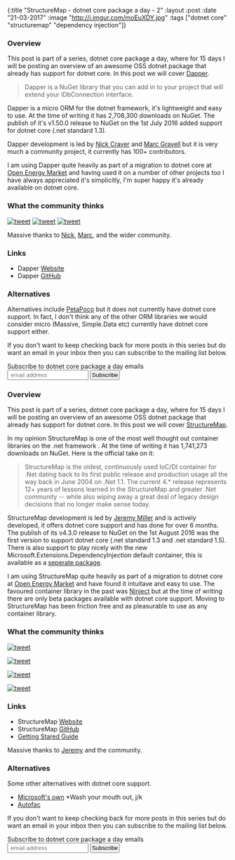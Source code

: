 {:title  "StructureMap - dotnet core package a day - 2"
 :layout :post
 :date   "21-03-2017"
 :image  "http://i.imgur.com/moEuXDY.jpg"
 :tags   ["dotnet core" "structuremap" "dependency injection"]}
### Overview

This post is part of a series, dotnet core package a day, where for 15 days I will be posting an overview of an awesome OSS dotnet package that already has support for dotnet core. In this post we will cover [Dapper](https://github.com/StackExchange/Dapper).

> Dapper is a NuGet library that you can add in to your project that will extend your IDbConnection interface.

Dapper is a micro ORM for the dotnet framework, it's lightweight and easy to use. At the time of writing it has 2,708,300 downloads on NuGet. The publish of it's v1.50.0 release to NuGet on the 1st July 2016 added support for dotnet core (.net standard 1.3).

Dapper development is led by [Nick Craver](https://twitter.com/Nick_Craver) and [Marc Gravell](https://twitter.com/marcgravell) but it is very much a community project, it currently has 100+ contributors.

I am using Dapper quite heavily as part of a migration to dotnet core at [Open Energy Market](http://www.openenergymarket.com) and having used it on a number of other projects too I have always appreciated it's simplicitly, I'm super happy it's already available on dotnet core. 

### What the community thinks

[![tweet](http://i.imgur.com/NIpwcCg.png)](https://twitter.com/CallumVass/status/844537339183542272)
[![tweet](http://i.imgur.com/t3XTLDE.png)](https://twitter.com/reverentgeek/status/839638440199110657)
[![tweet](http://i.imgur.com/XpvNgcd.png)](https://twitter.com/KerryRitter/status/788537959410610178)

Massive thanks to [Nick](https://twitter.com/Nick_Craver), [Marc](https://twitter.com/marcgravell), and the wider community.

### Links

* Dapper [Website](https://stackexchange.github.io/Dapper/)
* Dapper [GitHub](https://github.com/StackExchange/Dapper)

### Alternatives

Alternatives include [PetaPoco](https://github.com/CollaboratingPlatypus/PetaPoco) but it does not currently have dotnet core support. In fact, I don't think any of the other ORM libraries we would consider micro (Massive, Simple.Data etc) currently have dotnet core support either. 

If you don't want to keep checking back for more posts in this series but do want an email in your inbox then you can subscribe to the mailing list below.

<link href="//cdn-images.mailchimp.com/embedcode/slim-10_7.css" rel="stylesheet" type="text/css">
<div id="mc_embed_signup">
<form action="//xyz.us15.list-manage.com/subscribe/post?u=b6063259bae6e4712948e9cb9&amp;id=802d24879d" method="post" id="mc-embedded-subscribe-form" name="mc-embedded-subscribe-form" class="validate" target="_blank" novalidate>
<div id="mc_embed_signup_scroll">
<label for="mce-EMAIL">Subscribe to dotnet core package a day emails </label>
<br />
<input style="padding:2px;" type="email" value="" name="EMAIL" class="email" id="mce-EMAIL" placeholder=" email address" required>
<!-- real people should not fill this in and expect good things - do not remove this or risk form bot signups-->
<div style="position: absolute; left: -5000px;" aria-hidden="true"><input type="text" name="b_b6063259bae6e4712948e9cb9_802d24879d" tabindex="-1" value=""></div>
<input style="padding:2px;" type="submit" value="Subscribe" name="subscribe" id="mc-embedded-subscribe" class="button"></div>
</div>
</form>
</div>


### Overview

This post is part of a series, dotnet core package a day, where for 15 days I will be posting an overview of an awesome OSS dotnet package that already has support for dotnet core. In this post we will cover [StructureMap](http://structuremap.github.io/).

In my opinion StructureMap is one of the most well thought out container libraries on the .net framework . At the time of writing it has 1,741,273 downloads on NuGet. Here is the official take on it:

> StructureMap is the oldest, continuously used IoC/DI container for .Net dating back to its first public release and production usage all the way back in June 2004 on .Net 1.1. The current 4.* release represents 12+ years of lessons learned in the StructureMap and greater .Net community -- while also wiping away a great deal of legacy design decisions that no longer make sense today.

StructureMap development is led by [Jeremy Miller](https://twitter.com/jeremydmiller) and is actively developed, it offers dotnet core support and has done for over 6 months. The publish of its v4.3.0 release to NuGet on the 1st August 2016 was the first version to support dotnet core (.net standard 1.3 and .net standard 1.5). There is also support to play nicely with the new Microsoft.Extensions.DependencyInjection default container, this is available as a [seperate package](https://github.com/structuremap/StructureMap.Microsoft.DependencyInjection). 

I am using StructureMap quite heavily as part of a migration to dotnet core at [Open Energy Market](https://www.openenergymarket.com) and have found it intuitave and easy to use. The favoured container library in the past was [Ninject](https://github.com/ninject/Ninject) but at the time of writing there are only beta packages available with dotnet core support. Moving to StructureMap has been friction free and as pleasurable to use as any container library. 

### What the community thinks

[![tweet](http://i.imgur.com/P9kcTId.png)](https://twitter.com/asbjornu/status/817951837827502080)

[![tweet](http://i.imgur.com/HRL2D5X.png)](https://twitter.com/Mufasa245/status/826103631829143554)

[![tweet](http://i.imgur.com/9LV3IM6.png)](https://twitter.com/matthoneycutt/status/823603288780263424)

[![tweet](http://i.imgur.com/hfSddS4.png)](https://twitter.com/minhajuddin/status/835137902808039425)

### Links

* StructureMap [Website](http://structuremap.github.io/)
* StructureMap [GitHub](https://github.com/structuremap/structuremap)
* [Getting Stared Guide](http://structuremap.github.io/quickstart/)

Massive thanks to [Jeremy](https://twitter.com/jeremydmiller) and the community. 

### Alternatives

Some other alternatives with dotnet core support.

* [Microsoft's own](https://github.com/aspnet/DependencyInjection) *Wash your mouth out, j/k
* [Autofac](https://github.com/autofac/Autofac)

If you don't want to keep checking back for more posts in this series but do want an email in your inbox then you can subscribe to the mailing list below.

<link href="//cdn-images.mailchimp.com/embedcode/slim-10_7.css" rel="stylesheet" type="text/css">
<div id="mc_embed_signup">
<form action="//xyz.us15.list-manage.com/subscribe/post?u=b6063259bae6e4712948e9cb9&amp;id=802d24879d" method="post" id="mc-embedded-subscribe-form" name="mc-embedded-subscribe-form" class="validate" target="_blank" novalidate>
<div id="mc_embed_signup_scroll">
<label for="mce-EMAIL">Subscribe to dotnet core package a day emails </label>
<br />
<input style="padding:2px;" type="email" value="" name="EMAIL" class="email" id="mce-EMAIL" placeholder=" email address" required>
<!-- real people should not fill this in and expect good things - do not remove this or risk form bot signups-->
<div style="position: absolute; left: -5000px;" aria-hidden="true"><input type="text" name="b_b6063259bae6e4712948e9cb9_802d24879d" tabindex="-1" value=""></div>
<input style="padding:2px;" type="submit" value="Subscribe" name="subscribe" id="mc-embedded-subscribe" class="button"></div>
</div>
</form>
</div>
